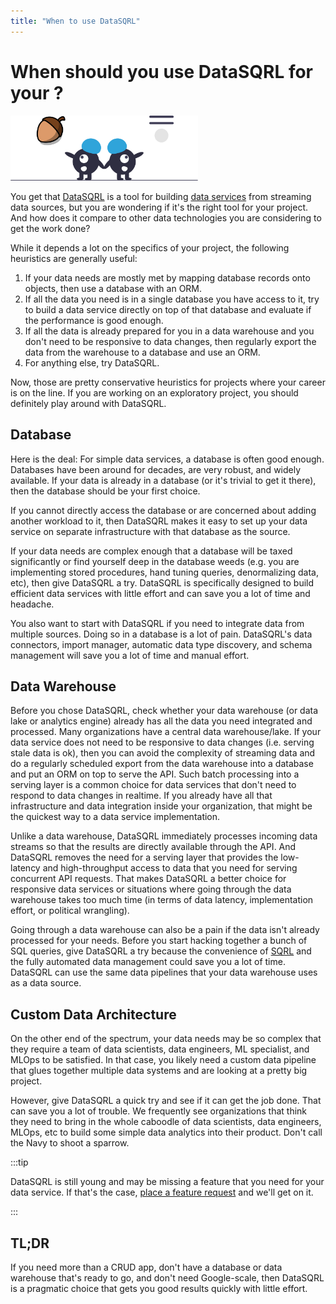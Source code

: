 ```yaml
---
title: "When to use DataSQRL"
---
```


# When should you use DataSQRL for your ?

<img src="/img/index/undraw_decide_sqrl.svg" alt="When to use DataSQRL >" width="300"/>

You get that [DataSQRL](../concepts/datasqrl) is a tool for building [data services](/docs/reference/concepts/data-service.md) from streaming data sources, but you are wondering if it's the right tool for your project. And how does it compare to other data technologies you are considering to get the work done?

While it depends a lot on the specifics of your project, the following heuristics are generally useful:

1. If your data needs are mostly met by mapping database records onto objects, then use a database with an ORM.
2. If all the data you need is in a single database you have access to it, try to build a data service directly on top of that database and evaluate if the performance is good enough.
3. If all the data is already prepared for you in a data warehouse and you don't need to be responsive to data changes, then regularly export the data from the warehouse to a database and use an ORM.
4. For anything else, try DataSQRL.

Now, those are pretty conservative heuristics for projects where your career is on the line. If you are working on an exploratory project, you should definitely play around with DataSQRL.

## Database

Here is the deal: For simple data services, a database is often good enough. Databases have been around for decades, are very robust, and widely available. If your data is already in a database (or it's trivial to get it there), then the database should be your first choice.

If you cannot directly access the database or are concerned about adding another workload to it, then DataSQRL makes it easy to set up your data service on separate infrastructure with that database as the source.

If your data needs are complex enough that a database will be taxed significantly or find yourself deep in the database weeds (e.g. you are implementing stored procedures, hand tuning queries, denormalizing data, etc), then give DataSQRL a try. DataSQRL is specifically designed to build efficient data services with little effort and can save you a lot of time and headache.

You also want to start with DataSQRL if you need to integrate data from multiple sources. Doing so in a database is a lot of pain. DataSQRL's data connectors, import manager, automatic data type discovery, and schema management will save you a lot of time and manual effort.

## Data Warehouse

Before you chose DataSQRL, check whether your data warehouse (or data lake or analytics engine) already has all the data you need integrated and processed. Many organizations have a central data warehouse/lake. If your data service does not need to be responsive to data changes (i.e. serving stale data is ok), then you can avoid the complexity of streaming data and do a regularly scheduled export from the data warehouse into a database and put an ORM on top to serve the API. Such batch processing into a serving layer is a common choice for data services that don't need to respond to data changes in realtime. If you already have all that infrastructure and data integration inside your organization, that might be the quickest way to a data service implementation.

Unlike a data warehouse, DataSQRL immediately processes incoming data streams so that the results are directly available through the API. And DataSQRL removes the need for a serving layer that provides the low-latency and high-throughput access to data that you need for serving concurrent API requests. That makes DataSQRL a better choice for responsive data services or situations where going through the data warehouse takes too much time (in terms of data latency, implementation effort, or political wrangling).

Going through a data warehouse can also be a pain if the data isn't already processed for your needs. Before you start hacking together a bunch of SQL queries, give DataSQRL a try because the convenience of [SQRL](../concepts/sqrl) and the fully automated data management could save you a lot of time. DataSQRL can use the same data pipelines that your data warehouse uses as a data source.

## Custom Data Architecture

On the other end of the spectrum, your data needs may be so complex that they require a team of data scientists, data engineers, ML specialist, and MLOps to be satisfied. In that case, you likely need a custom data pipeline that glues together multiple data systems and are looking at a pretty big project. 

However, give DataSQRL a quick try and see if it can get the job done. That can save you a lot of trouble. We frequently see organizations that think they need to bring in the whole caboodle of data scientists, data engineers, MLOps, etc to build some simple data analytics into their product. Don't call the Navy to shoot a sparrow.

:::tip

DataSQRL is still young and may be missing a feature that you need for your data service. If that's the case, [place a feature request](/) and we'll get on it.

:::

## TL;DR

If you need more than a CRUD app, don't have a database or data warehouse that's ready to go, and don't need Google-scale, then DataSQRL is a pragmatic choice that gets you good results quickly with little effort.